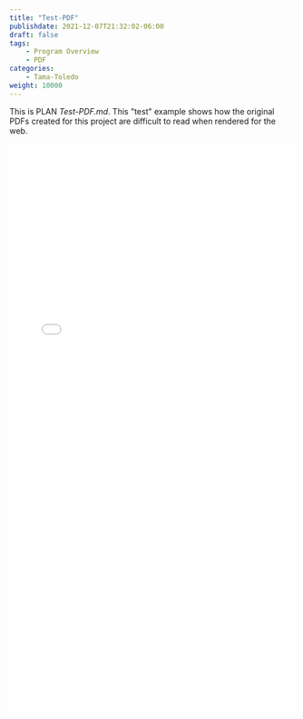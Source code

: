 ```yaml
---
title: "Test-PDF"
publishdate: 2021-12-07T21:32:02-06:00
draft: false
tags:
    - Program Overview
    - PDF
categories:
    - Tama-Toledo
weight: 10000
---
```

This is PLAN _Test-PDF.md_.  This "test" example shows how the original PDFs created for this project are difficult to read when rendered for the web.

<embed width=100% height=1000 src="./../../pdfs/01_TamaToledo_ProgramOverview.pdf"></embed>
